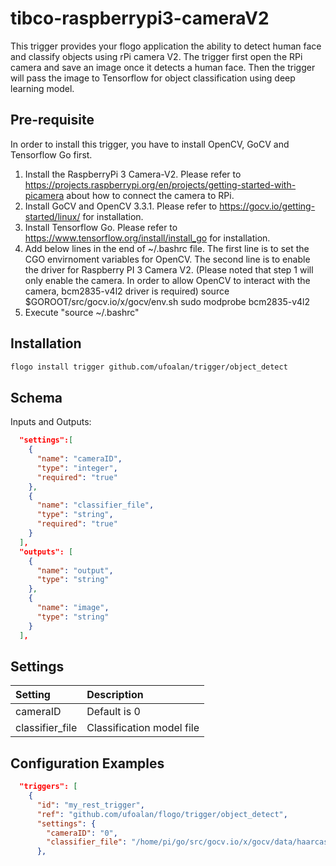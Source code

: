 # tibco-raspberrypi3-cameraV2
This trigger provides your flogo application the ability to detect human face and classify objects using rPi camera V2. The trigger first open the RPi camera and save an image once it detects a human face. Then the trigger will pass the image to Tensorflow for object classification using deep learning model.

## Pre-requisite
In order to install this trigger, you have to install OpenCV, GoCV and Tensorflow Go first.
1. Install the RaspberryPi 3 Camera-V2. Please refer to https://projects.raspberrypi.org/en/projects/getting-started-with-picamera about how to connect the camera to RPi.
2. Install GoCV and OpenCV 3.3.1. Please refer to https://gocv.io/getting-started/linux/ for installation.
3. Install Tensorflow Go. Please refer to https://www.tensorflow.org/install/install_go for installation.
4. Add below lines in the end of ~/.bashrc file. The first line is to set the CGO envirnoment variables for OpenCV. The second line is to enable the driver for Raspberry PI 3 Camera V2. (Please noted that step 1 will only enable the camera. In order to allow OpenCV to interact with the camera, bcm2835-v4l2 driver is required)
	source $GOROOT/src/gocv.io/x/gocv/env.sh
	sudo modprobe bcm2835-v4l2	
5. Execute "source ~/.bashrc"
## Installation

```bash
flogo install trigger github.com/ufoalan/trigger/object_detect
```

## Schema
Inputs and Outputs:

```json
  "settings":[
    {
      "name": "cameraID",
      "type": "integer",
      "required": "true"
    },
    {
      "name": "classifier_file",
      "type": "string",
      "required": "true"
    }
  ],
  "outputs": [
    {
      "name": "output",
      "type": "string"
    },
    {
      "name": "image",
      "type": "string"
    }
  ],
```
## Settings
| Setting         | Description    |
|:----------------|:---------------|
| cameraID        | Default is 0 |
| classifier_file | Classification model file |


## Configuration Examples
```json
  "triggers": [
    {
      "id": "my_rest_trigger",
      "ref": "github.com/ufoalan/flogo/trigger/object_detect",
      "settings": {
        "cameraID": "0",
        "classifier_file": "/home/pi/go/src/gocv.io/x/gocv/data/haarcascade_frontalface_default.xml"
      },
```
